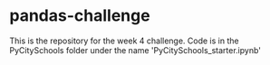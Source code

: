 # pandas-challenge

This is the repository for the week 4 challenge.
Code is in the PyCitySchools folder under the name 'PyCitySchools_starter.ipynb'
